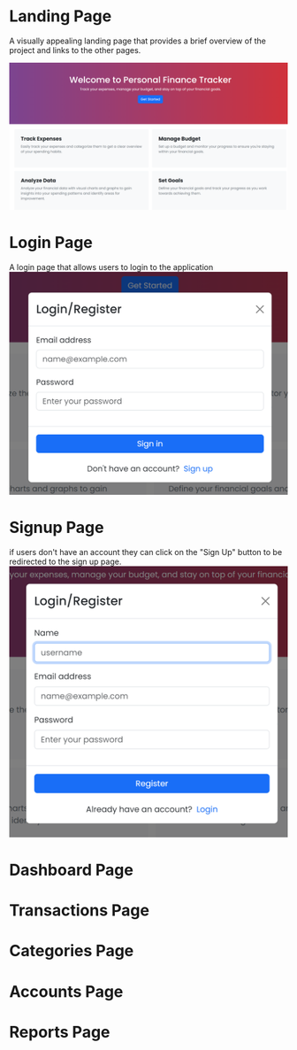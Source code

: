# Landing Page

A visually appealing landing page that provides a brief overview of the project and links to the other pages.

![Landing Page](./media/landing-page.png)

# Login Page
A login page that allows users to login to the application
![Login Page](./media/signin.png)

# Signup Page 
if users don't have an account they can click on the "Sign Up" button to be redirected to the sign up page.
![Register Page](./media/register.png)

# Dashboard Page

# Transactions Page

# Categories Page

# Accounts Page

# Reports Page

